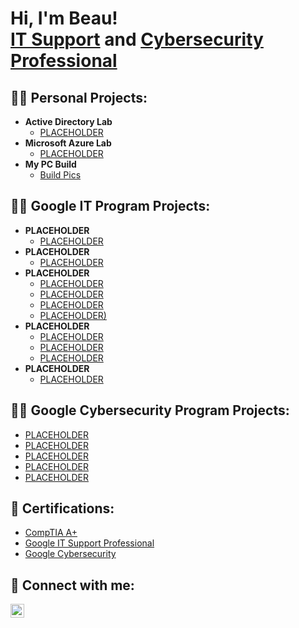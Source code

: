 <h1>Hi, I'm Beau! <br/><a href="https://github.com/mbreed79">IT Support</a> and  <a href="https://www.linkedin.com/in/mbreed79/">Cybersecurity Professional</a>

<h2>👨‍💻 Personal Projects:</h2>

- <b>Active Directory Lab</b>
  - [PLACEHOLDER](https://www.example.com)
- <b>Microsoft Azure Lab</b>
  - [PLACEHOLDER](https://www.example.com)
- <b>My PC Build</b>
  - [Build Pics](https://github.com/mbreed79/PC-Build/blob/main/PC_Build_README.md)
    

<h2>👨‍💻 Google IT Program Projects:</h2>
    
- <b>PLACEHOLDER</b>
  - [PLACEHOLDER](https://www.example.com)
- <b>PLACEHOLDER</b>
  - [PLACEHOLDER](https://www.example.com) 
- <b>PLACEHOLDER</b>
  - [PLACEHOLDER](https://www.example.com)
  - [PLACEHOLDER](https://www.example.com)
  - [PLACEHOLDER](https://www.example.com)
  - [PLACEHOLDER)](https://www.example.com)
- <b>PLACEHOLDER</b>
  - [PLACEHOLDER](https://www.example.com)
  - [PLACEHOLDER](https://www.example.com)
  - [PLACEHOLDER](https://www.example.com)
- <b>PLACEHOLDER</b>
  - [PLACEHOLDER](https://www.example.com)

<h2>👨‍💻 Google Cybersecurity Program Projects:</h2>
   
- [PLACEHOLDER](https://www.example.com)
- [PLACEHOLDER](https://www.example.com)
- [PLACEHOLDER](https://www.example.com)
- [PLACEHOLDER](https://www.example.com)
- [PLACEHOLDER](https://www.example.com)

<h2>📜 Certifications:</h2>

- [CompTIA A+](https://www.credly.com/badges/4ab4a166-32c8-4145-a87a-8412af885504)
- [Google IT Support Professional](https://www.credly.com/badges/72fc6f61-4b49-4e28-8b40-c8dadf77588a)
- [Google Cybersecurity](https://www.credly.com/earner/earned/badge/d8101bed-bfaf-4112-99c7-f0ba00718ca2)
  
<h2> 🤳 Connect with me:</h2>


[<img align="left" alt="JoshMadakor | LinkedIn" width="22px" src="https://cdn.jsdelivr.net/npm/simple-icons@v3/icons/linkedin.svg" />][linkedin]



[linkedin]: https://linkedin.com/in/mbreed79

<!--
**joshmadakor1/joshmadakor1** is a ✨ _special_ ✨ repository because its `README.md` (this file) appears on your GitHub profile.

Here are some ideas to get you started:

- 🔭 I’m currently working on ...
- 🌱 I’m currently learning ...
- 👯 I’m looking to collaborate on ...
- 🤔 I’m looking for help with ...
- 💬 Ask me about ...
- 📫 How to reach me: ...
- 😄 Pronouns: ...
- ⚡ Fun fact: ...
-->
